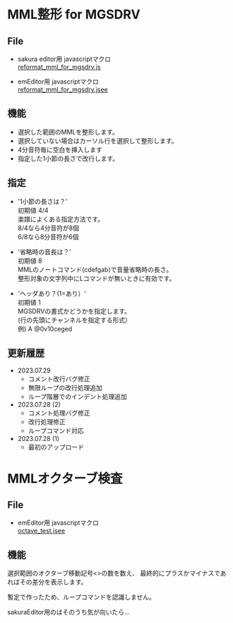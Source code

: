 # MML整形 for MGSDRV

## File

- sakura editor用 javascriptマクロ  
  [reformat_mml_for_mgsdrv.js](SakuraEditor/reformat_mml_for_mgsdrv.js)

- emEditor用 javascriptマクロ  
  [reformat_mml_for_mgsdrv.jsee](emEditor/reformat_mml_for_mgsdrv.jsee)

## 機能

- 選択した範囲のMMLを整形します。
- 選択していない場合はカーソル行を選択して整形します。
- 4分音符毎に空白を挿入します
- 指定した1小節の長さで改行します。

## 指定

- '1小節の長さは？'  
  初期値 4/4  
  楽譜によくある指定方法です。  
  8/4なら4分音符が8個  
  6/8なら8分音符が6個

- '省略時の音長は？'  
  初期値 8  
  MMLのノートコマンド(cdefgab)で音量省略時の長さ。  
  整形対象の文字列中にLコマンドが無いときに有効です。

- 'ヘッダあり？(1=あり）'  
  初期値 1  
  MGSDRVの書式かどうかを指定します。  
  (行の先頭にチャンネルを指定する形式）  
  例) A @0v10ceged

## 更新履歴

- 2023.07.29
  - コメント改行バグ修正
  - 無限ループの改行処理追加
  - ループ階層でのインデント処理追加
- 2023.07.28 (2)
  - コメント処理バグ修正
  - 改行処理修正
  - ループコマンド対応
- 2023.07.28 (1)
  - 最初のアップロード

# MMLオクターブ検査

## File

- emEditor用 javascriptマクロ  
  [octave_test.jsee](emEditor/octave_test.jsee)

## 機能

選択範囲のオクターブ移動記号<>の数を数え、
最終的にプラスかマイナスであればその差分を表示します。

暫定で作ったため、ループコマンドを認識しません。

sakuraEditor用のはそのうち気が向いたら…
